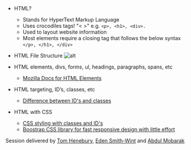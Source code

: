 - HTML?
  - Stands for HyperText Markup Language
  - Uses crocodiles tags! "< >" e.g.
  `<p>, <h1>, <div>.`
  - Used to layout website information  
  - Most elements require a closing tag that follows the below syntax
  `</p>, </h1>, </div>`

- HTML File Structure
  ![alt](https://i.ytimg.com/vi/RniGO9Ek6yY/maxresdefault.jpg)
- HTML elements, divs, forms, ul, headings, paragraphs, spans, etc
  - [Mozilla Docs for HTML Elements](https://developer.mozilla.org/en-US/docs/Web/HTML/Element)

- HTML targeting, ID’s, classes, etc
  - [Difference between ID's and classes](https://www.codecademy.com/article/classes-vs-ids)
 
- HTML with CSS
  - [CSS styling with classes and ID's](https://htmldog.com/guides/css/intermediate/classid/)
  - [Boostrap CSS library for fast responsive design with little effort](https://getbootstrap.com/)

Session delivered by [Tom Henebury](https://github.com/tomhenebury), [Eden Smith-Wint](https://github.com/Edenlsw) and [Abdul Mobarak](https://github.com/abdulrm94)